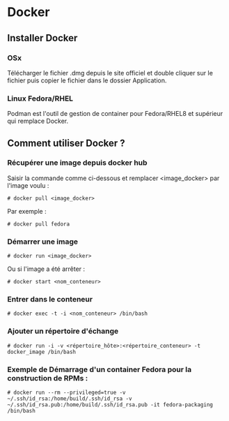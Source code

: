 # Docker

## Installer Docker

### OSx 

Télécharger le fichier .dmg depuis le site officiel et double cliquer sur le fichier puis copier le fichier dans le dossier Application.

### Linux Fedora/RHEL

Podman est l'outil de gestion de container pour Fedora/RHEL8 et supérieur qui remplace Docker.

## Comment utiliser Docker ?

### Récupérer une image depuis docker hub

Saisir la commande comme ci-dessous et remplacer <image_docker> par l'image voulu :

    # docker pull <image_docker>

Par exemple :

    # docker pull fedora

### Démarrer une image

    # docker run <image_docker>

Ou si l'image a été arrêter :

    # docker start <nom_conteneur> 

### Entrer dans le conteneur

    # docker exec -t -i <nom_conteneur> /bin/bash

### Ajouter un répertoire d'échange

    # docker run -i -v <répertoire_hôte>:<répertoire_conteneur> -t docker_image /bin/bash

### Exemple de Démarrage d'un container Fedora pour la construction de RPMs :

    # docker run --rm --privileged=true -v ~/.ssh/id_rsa:/home/build/.ssh/id_rsa -v ~/.ssh/id_rsa.pub:/home/build/.ssh/id_rsa.pub -it fedora-packaging /bin/bash
